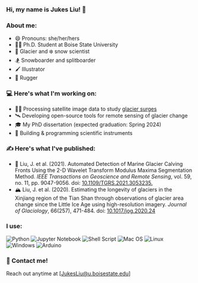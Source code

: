 ### Hi, my name is Jukes Liu! 👋

### About me:
- 😄 Pronouns: she/her/hers
- 👩‍💻 Ph.D. Student at Boise State University
- 🧊 Glacier and ❄️ snow scientist
- 🏂 Snowboarder and splitboarder
- 🖌️ Illustrator
- 🏉 Rugger

### 💻 Here's what I'm working on:
- 🕵️‍♀️ Processing satellite image data to study [glacier surges](https://www.antarcticglaciers.org/glacier-processes/glacier-flow-2/surging-glaciers/)
- 🛰️ Developing open-source tools for remote sensing of glacier change
- 🎓 My PhD dissertation (expected graduation: Spring 2024)
- 🔌 Building & programming scientific instruments

### ✍️ Here's what I've published:
- 🧭 Liu, J. et al. (2021). Automated Detection of Marine Glacier Calving Fronts Using the 2-D Wavelet Transform Modulus Maxima Segmentation Method. _IEEE Transactions on Geoscience and Remote Sensing_, vol. 59, no. 11, pp. 9047-9056. doi: [10.1109/TGRS.2021.3053235.](https://doi.org/10.1109/TGRS.2021.3053235)
- 🏔️ Liu, J. et al. (2020). Estimating the longevity of glaciers in the Xinjiang region of the Tian Shan through observations of glacier area change since the Little Ice Age using high-resolution imagery. _Journal of Glaciology_, 66(257), 471-484. doi: [10.1017/jog.2020.24](https://doi.org/10.1017/jog.2020.24)

### I use:
![Python](https://img.shields.io/badge/python-3670A0?style=for-the-badge&logo=python&logoColor=ffdd54)
![Jupyter Notebook](https://img.shields.io/badge/jupyter-%23FA0F00.svg?style=for-the-badge&logo=jupyter&logoColor=white)
![Shell Script](https://img.shields.io/badge/shell_script-%23121011.svg?style=for-the-badge&logo=gnu-bash&logoColor=white)
![Mac OS](https://img.shields.io/badge/mac%20os-000000?style=for-the-badge&logo=macos&logoColor=F0F0F0)
![Linux](https://img.shields.io/badge/Linux-FCC624?style=for-the-badge&logo=linux&logoColor=black)
![Windows](https://img.shields.io/badge/Windows-0078D6?style=for-the-badge&logo=windows&logoColor=white)
![Arduino](https://img.shields.io/badge/-Arduino-00979D?style=for-the-badge&logo=Arduino&logoColor=white)

### 📧 Contact me!
Reach out anytime at [JukesLiu@u.boisestate.edu]

<!--
**julialiu18/julialiu18** is a ✨ _special_ ✨ repository because its `README.md` (this file) appears on your GitHub profile.

Here are some ideas to get you started:

- 🔭 I’m currently working on ...
- 🌱 I’m currently learning ...
- 👯 I’m looking to collaborate on ...
- 🤔 I’m looking for help with ...
- 💬 Ask me about ...
- 📫 How to reach me: ...
- 😄 Pronouns: ...
- ⚡ Fun fact: ...
-->
